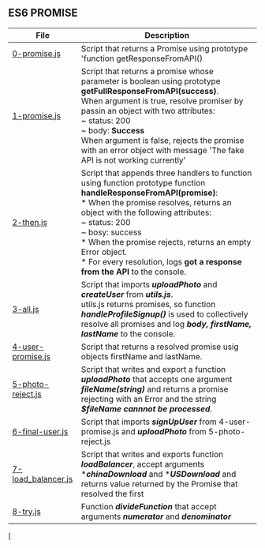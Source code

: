 ## ES6 PROMISE

File | Description
---- | -----------
[0-promise.js](./0-promise.js) | Script that returns a Promise using prototype 'function getResponseFromAPI()
[1-promise.js](./1-promise.js) | Script that returns a promise whose parameter is boolean using prototype **getFullResponseFromAPI(success)**. </br> When argument is true, resolve promiser by passin an object with two attributes: <br> ~ status: 200 <br> ~ body: **Success** <br> When argument is false, rejects the promise with an error object with message 'The fake API is not working currently'
[2-then.js](./2-the.js) | Script that appends three handlers to function using function prototype function **handleResponseFromAPI(promise)**: <br> * When the promise resolves, returns an object with the following attributes: <br> ~ status: 200 <br> ~ bosy: success <br> * When the promise rejects, returns an empty Error object. <br> * For every resolution, logs **got a response from the API** to the console.
[3-all.js](./3-all.js) | Script that imports ***uploadPhoto*** and ***createUser*** from ***utils.js***. <br> utils.js returns promises, so function ***handleProfileSignup()*** is used to collectively resolve all promises and log ***body, firstName, lastName*** to the console.
[4-user-promise.js](./4-user-promise.js) | Script that returns a resolved promise usig objects firstName and lastName.
[5-photo-reject.js](./5-photo-reject.js) | Script that writes and export a function ***uploadPhoto*** that accepts one argument ***fileName(string)*** and returns a promise rejecting with an Error and the string ***$fileName cannnot be processed***.
[6-final-user.js](./6-final-user.js) | Script that imports ***signUpUser*** from 4-user-promise.js and ***uploadPhoto*** from 5-photo-reject.js
[7-load_balancer.js](./7-load_balancer.js) | Script that writes and exports function ***loadBalancer***, accept arguments ****chinaDownload*** and ****USDownload*** and returns value returned by the Promise that resolved the first
[8-try.js](./8-try.js) | Function ***divideFunction*** that accept arguments ***numerator*** and ***denominator***
[
